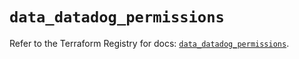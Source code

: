 # `data_datadog_permissions`

Refer to the Terraform Registry for docs: [`data_datadog_permissions`](https://registry.terraform.io/providers/datadog/datadog/3.43.1/docs/data-sources/permissions).
